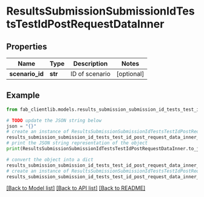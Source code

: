# ResultsSubmissionSubmissionIdTestsTestIdPostRequestDataInner

## Properties

 Name            | Type    | Description    | Notes      
-----------------|---------|----------------|------------
 **scenario_id** | **str** | ID of scenario | [optional] 

## Example

```python
from fab_clientlib.models.results_submission_submission_id_tests_test_id_post_request_data_inner import ResultsSubmissionSubmissionIdTestsTestIdPostRequestDataInner

# TODO update the JSON string below
json = "{}"
# create an instance of ResultsSubmissionSubmissionIdTestsTestIdPostRequestDataInner from a JSON string
results_submission_submission_id_tests_test_id_post_request_data_inner_instance = ResultsSubmissionSubmissionIdTestsTestIdPostRequestDataInner.from_json(json)
# print the JSON string representation of the object
print(ResultsSubmissionSubmissionIdTestsTestIdPostRequestDataInner.to_json())

# convert the object into a dict
results_submission_submission_id_tests_test_id_post_request_data_inner_dict = results_submission_submission_id_tests_test_id_post_request_data_inner_instance.to_dict()
# create an instance of ResultsSubmissionSubmissionIdTestsTestIdPostRequestDataInner from a dict
results_submission_submission_id_tests_test_id_post_request_data_inner_from_dict = ResultsSubmissionSubmissionIdTestsTestIdPostRequestDataInner.from_dict(results_submission_submission_id_tests_test_id_post_request_data_inner_dict)
```

[[Back to Model list]](../README.md#documentation-for-models) [[Back to API list]](../README.md#documentation-for-api-endpoints) [[Back to README]](../README.md)


